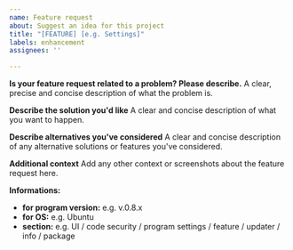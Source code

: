 ```yaml
---
name: Feature request
about: Suggest an idea for this project
title: "[FEATURE] [e.g. Settings]"
labels: enhancement
assignees: ''

---
```


**Is your feature request related to a problem? Please describe.**
A clear, precise and concise description of what the problem is. 

**Describe the solution you'd like**
A clear and concise description of what you want to happen.

**Describe alternatives you've considered**
A clear and concise description of any alternative solutions or features you've considered.

**Additional context**
Add any other context or screenshots about the feature request here.

**Informations:**
- **for program version:** e.g. v.0.8.x
- **for OS:** e.g. Ubuntu
- **section:** e.g. UI / code security / program settings / feature / updater / info / package
